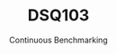 ---
layout: docu
title: DSQ103
subtitle: Continuous Benchmarking
selected: TPC-DS
expanded: Benchmarking
benchmark: /individual_results/DSQ103.html
---